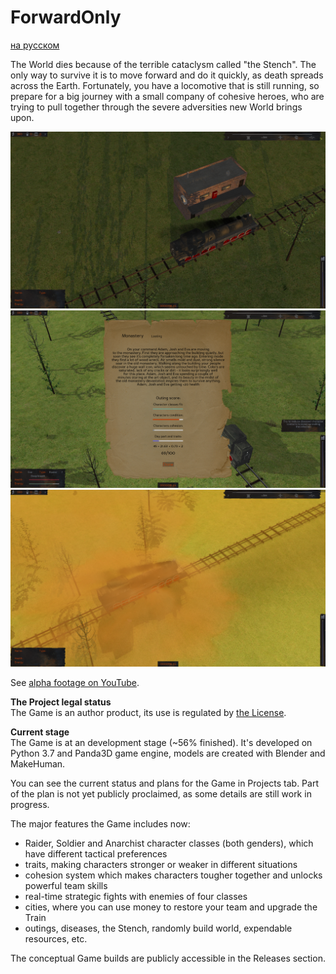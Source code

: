 # ForwardOnly
[на русском](https://github.com/IlyaFaer/ForwardOnly/blob/master/README%20(RUS).md)

The World dies because of the terrible cataclysm called "the Stench". The only way to survive it is to move forward and do it quickly, as death spreads across the Earth. Fortunately, you have a locomotive that is still running, so prepare for a big journey with a small company of cohesive heroes, who are trying to pull together through the severe adversities new World brings upon.

![image](https://github.com/IlyaFaer/ForwardOnlyGame/blob/master/preview/screenshot1.png?raw=true)
![image](https://github.com/IlyaFaer/ForwardOnlyGame/blob/master/preview/screenshot2.png?raw=true)
![image](https://github.com/IlyaFaer/ForwardOnlyGame/blob/master/preview/screenshot3.png?raw=true)

See [alpha footage on YouTube](https://www.youtube.com/watch?v=RKOVbCejowc).

**The Project legal status**  
The Game is an author product, its use is regulated by [the License](https://github.com/IlyaFaer/ForwardOnlyGame/blob/master/LICENSE.md).

**Current stage**  
The Game is at an development stage (~56% finished). It's developed on Python 3.7 and Panda3D game engine, models are created with Blender and MakeHuman.

You can see the current status and plans for the Game in Projects tab. Part of the plan is not yet publicly proclaimed, as some details are still work in progress.

The major features the Game includes now:
- Raider, Soldier and Anarchist character classes (both genders), which have different tactical preferences
- traits, making characters stronger or weaker in different situations
- cohesion system which makes characters tougher together and unlocks powerful team skills
- real-time strategic fights with enemies of four classes
- cities, where you can use money to restore your team and upgrade the Train
- outings, diseases, the Stench, randomly build world, expendable resources, etc.

The conceptual Game builds are publicly accessible in the Releases section.
